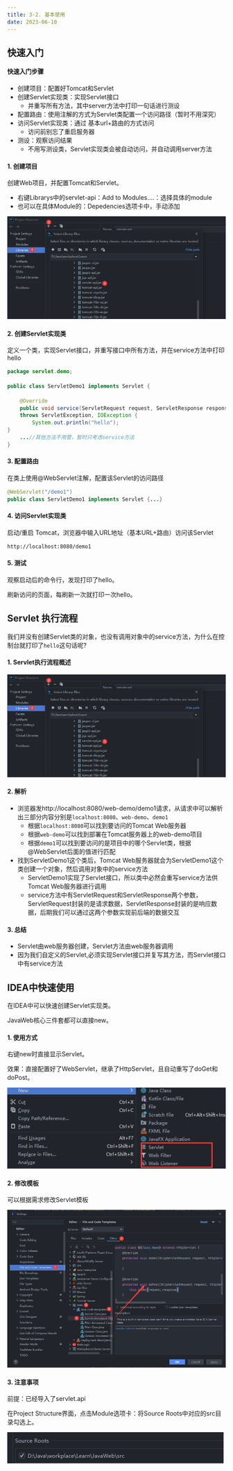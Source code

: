 ```yaml
---
title: 3-2. 基本使用
date: 2023-06-10
---
```

## 快速入门
#### 快速入门步骤
- 创建项目：配置好Tomcat和Servlet
- 创建Servlet实现类：实现Servlet接口
    - 并重写所有方法，其中server方法中打印一句话进行测设
- 配置路由：使用注解的方式为Servlet类配置一个访问路径（暂时不用深究）
- 访问Servlet实现类：通过 基本url+路由的方式访问
    - 访问前别忘了重启服务器
- 测设：观察访问结果
    - 不用写测设类，Servlet实现类会被自动访问，并自动调用server方法

#### 1. 创建项目
创建Web项目，并配置Tomcat和Servlet。
- 右键Librarys中的servlet-api：Add to Modules....：选择具体的module
- 也可以在具体Module的：Depedencies选项卡中，手动添加

![3-2-1](/img/java/javaweb/3-2-1.jpg)

#### 2. 创建Servlet实现类
定义一个类，实现Servlet接口，并重写接口中所有方法，并在service方法中打印hello
```java
package servlet.demo;

public class ServletDemo1 implements Servlet {
    
    @Override
    public void service(ServletRequest request, ServletResponse response) 
    throws ServletException, IOException {
        System.out.println("hello");
}
    ...//其他方法不用管，暂时只考虑service方法
}

```

#### 3. 配置路由
在类上使用@WebServlet注解，配置该Servlet的访问路径
```java
@WebServlet("/demo1")
public class ServletDemo1 implements Servlet {...}
```

#### 4. 访问Servlet实现类
启动/重启 Tomcat，浏览器中输入URL地址（基本URL+路由）访问该Servlet
```txt
http://localhost:8080/demo1
```
#### 5. 测试
观察启动后的命令行，发现打印了hello。

刷新访问的页面，每刷新一次就打印一次hello。

## Servlet 执行流程
我们并没有创建Servlet类的对象，也没有调用对象中的service方法，为什么在控制台就打印了`hello`这句话呢?

#### 1. Servlet执行流程概述

![3-2-5](/img/java/javaweb/3-2-1.jpg)

#### 2. 解析
- 浏览器发http://localhost:8080/web-demo/demo1请求，从请求中可以解析出三部分内容分别是`localhost:8080`、`web-demo`、`demo1`
    - 根据`localhost:8080`可以找到要访问的Tomcat Web服务器
    - 根据`web-demo`可以找到部署在Tomcat服务器上的web-demo项目
    - 根据`demo1`可以找到要访问的是项目中的哪个Servlet类，根据@WebServlet后面的值进行匹配
- 找到ServletDemo1这个类后，Tomcat Web服务器就会为ServletDemo1这个类创建一个对象，然后调用对象中的service方法
    - ServletDemo1实现了Servlet接口，所以类中必然会重写service方法供Tomcat Web服务器进行调用
    - service方法中有ServletRequest和ServletResponse两个参数，ServletRequest封装的是请求数据，ServletResponse封装的是响应数据，后期我们可以通过这两个参数实现前后端的数据交互
#### 3. 总结
- Servlet由web服务器创建，Servlet方法由web服务器调用
- 因为我们自定义的Servlet,必须实现Servlet接口并复写其方法，而Servlet接口中有service方法

## IDEA中快速使用
在IDEA中可以快速创建Servlet实现类。

JavaWeb核心三件套都可以直接new。

#### 1. 使用方式
右键new时直接显示Servlet。

效果：直接配置好了WebServlet，继承了HttpServlet，且自动重写了doGet和doPost。

![3-2-2](/img/java/javaweb/3-2-2.jpg)

#### 2. 修改模板
可以根据需求修改Servlet模板

![3-2-3](/img/java/javaweb/3-2-3.jpg)


#### 3. 注意事项
前提：已经导入了servlet.api

在Project  Structure界面，点击Module选项卡：将Source Roots中对应的src目录勾选上。

![3-2-4](/img/java/javaweb/3-2-4.jpg)

